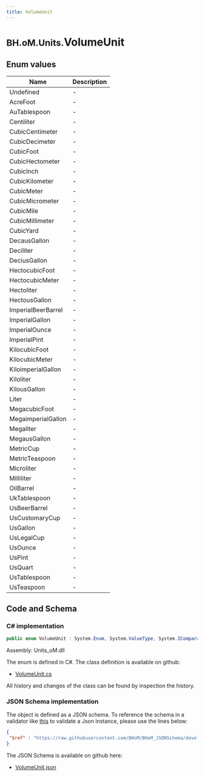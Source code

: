 ```yaml
---
title: VolumeUnit
---
```


# <small>BH.oM.Units.</small>**VolumeUnit**



## Enum values

| Name            | Description                                                    |
|-----------------|----------------------------------------------------------------|
| Undefined |  -  |
| AcreFoot |  -  |
| AuTablespoon |  -  |
| Centiliter |  -  |
| CubicCentimeter |  -  |
| CubicDecimeter |  -  |
| CubicFoot |  -  |
| CubicHectometer |  -  |
| CubicInch |  -  |
| CubicKilometer |  -  |
| CubicMeter |  -  |
| CubicMicrometer |  -  |
| CubicMile |  -  |
| CubicMillimeter |  -  |
| CubicYard |  -  |
| DecausGallon |  -  |
| Deciliter |  -  |
| DeciusGallon |  -  |
| HectocubicFoot |  -  |
| HectocubicMeter |  -  |
| Hectoliter |  -  |
| HectousGallon |  -  |
| ImperialBeerBarrel |  -  |
| ImperialGallon |  -  |
| ImperialOunce |  -  |
| ImperialPint |  -  |
| KilocubicFoot |  -  |
| KilocubicMeter |  -  |
| KiloimperialGallon |  -  |
| Kiloliter |  -  |
| KilousGallon |  -  |
| Liter |  -  |
| MegacubicFoot |  -  |
| MegaimperialGallon |  -  |
| Megaliter |  -  |
| MegausGallon |  -  |
| MetricCup |  -  |
| MetricTeaspoon |  -  |
| Microliter |  -  |
| Milliliter |  -  |
| OilBarrel |  -  |
| UkTablespoon |  -  |
| UsBeerBarrel |  -  |
| UsCustomaryCup |  -  |
| UsGallon |  -  |
| UsLegalCup |  -  |
| UsOunce |  -  |
| UsPint |  -  |
| UsQuart |  -  |
| UsTablespoon |  -  |
| UsTeaspoon |  -  |


## Code and Schema

### C# implementation

``` C# title="C#"
public enum VolumeUnit : System.Enum, System.ValueType, System.IComparable, System.ISpanFormattable, System.IFormattable, System.IConvertible
```

Assembly: Units_oM.dll

The enum is defined in C#. The class definition is available on github:

- [VolumeUnit.cs](https://github.com/BHoM/Localisation_Toolkit/blob/develop/Units_oM/Enums\VolumeUnit.cs)

All history and changes of the class can be found by inspection the history.
### JSON Schema implementation

The object is defined as a JSON schema. To reference the schema in a validator like [this](https://www.jsonschemavalidator.net/) to validate a Json instance, please use the lines below:

``` json title="JSON Schema"
{
 "$ref" : "https://raw.githubusercontent.com/BHoM/BHoM_JSONSchema/develop/Units_oM/VolumeUnit.json"
}
```

The JSON Schema is available on github here:

- [VolumeUnit.json](https://github.com/BHoM/BHoM_JSONSchema/blob/develop/Units_oM/VolumeUnit.json)
